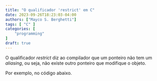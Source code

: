 ```yaml
---
title: "O qualificador 'restrict' em C"
date: 2023-09-26T18:23:03-04:00
authors: ["Mayco S. Berghetti"]
tags: [ "C" ]
categories: [
    "programming"
]
draft: true
---
```


O qualificador *restrict* diz ao compilador que um ponteiro não tem um *aliasing*, ou seja, não existe outro ponteiro que modifique o objeto.

Por exemplo, no código abaixo.
<!--stackedit_data:
eyJoaXN0b3J5IjpbLTYwMTY2OTY5NF19
-->